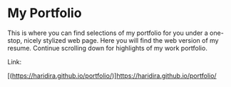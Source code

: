 # My Portfolio

This is where you can find selections of my portfolio for you under a one-stop, nicely stylized web page. Here you will find the web version of my resume. Continue scrolling down for highlights of my work portfolio.

Link:

[(https://haridira.github.io/portfolio/)]https://haridira.github.io/portfolio/
